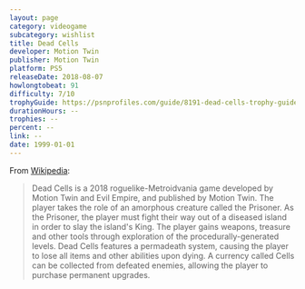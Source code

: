 ```yaml
---
layout: page
category: videogame
subcategory: wishlist
title: Dead Cells
developer: Motion Twin
publisher: Motion Twin
platform: PS5
releaseDate: 2018-08-07
howlongtobeat: 91
difficulty: 7/10
trophyGuide: https://psnprofiles.com/guide/8191-dead-cells-trophy-guide
durationHours: --
trophies: --
percent: --
link: --
date: 1999-01-01
---
```


From [Wikipedia](https://en.wikipedia.org/wiki/Dead_Cells):

> Dead Cells is a 2018 roguelike-Metroidvania game developed by Motion Twin and Evil Empire, and published by Motion Twin. The player takes the role of an amorphous creature called the Prisoner. As the Prisoner, the player must fight their way out of a diseased island in order to slay the island's King. The player gains weapons, treasure and other tools through exploration of the procedurally-generated levels. Dead Cells features a permadeath system, causing the player to lose all items and other abilities upon dying. A currency called Cells can be collected from defeated enemies, allowing the player to purchase permanent upgrades.
